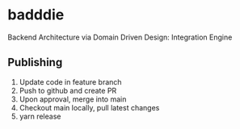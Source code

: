 # badddie
Backend Architecture via Domain Driven Design: Integration Engine

## Publishing
1. Update code in feature branch
2. Push to github and create PR
3. Upon approval, merge into main
4. Checkout main locally, pull latest changes
5. yarn release

